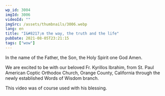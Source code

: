```yaml
---
wp_id: 3004
imgId: 3006
videoId: ""
imgSrc: /assets/thumbnails/3006.webp
lang: en
title: "I&#8217;m the way, the truth and the life"
pubDate: 2021-08-05T23:21:15
tags: ["wow"]
---
```


<p>In the name of the Father, the Son, the Holy Spirit one God Amen.</p>
<p>We are excited to be with our beloved Fr. Kyrillos Ibrahim, from St. Paul American Coptic Orthodox Church, Orange County, California through the newly established Words of Wisdom branch.</p>
<p>This video was of course used with his blessing.</p>
<p>&nbsp;</p>
